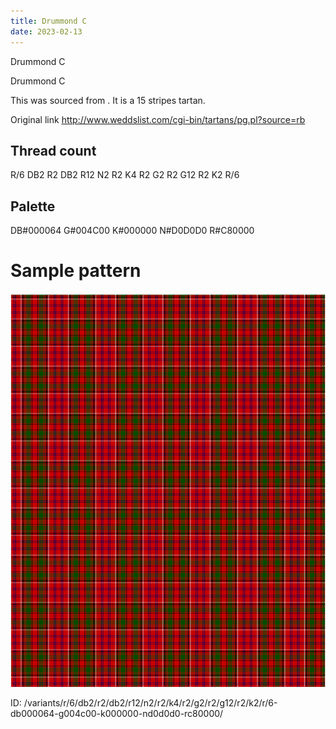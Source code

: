 ```yaml
---
title: Drummond C
date: 2023-02-13
---
```

Drummond C

Drummond C

This was sourced from <no value>.  It is a 15 stripes tartan.

Original link http://www.weddslist.com/cgi-bin/tartans/pg.pl?source=rb

## Thread count
R/6 DB2 R2 DB2 R12 N2 R2 K4 R2 G2 R2 G12 R2 K2 R/6

## Palette
DB#000064 G#004C00 K#000000 N#D0D0D0 R#C80000

# Sample pattern

![Tartan detail](tartan.png "R/6 DB2 R2 DB2 R12 N2 R2 K4 R2 G2 R2 G12 R2 K2 R/6 tartan")

ID: /variants/r/6/db2/r2/db2/r12/n2/r2/k4/r2/g2/r2/g12/r2/k2/r/6-db000064-g004c00-k000000-nd0d0d0-rc80000/